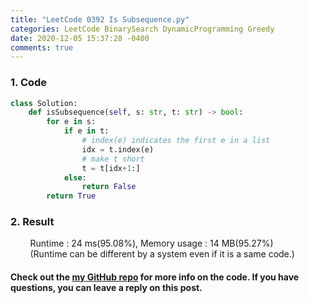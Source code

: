 ```yaml
---
title: "LeetCode 0392 Is Subsequence.py"
categories: LeetCode BinarySearch DynamicProgramming Greedy
date: 2020-12-05 15:37:28 -0400
comments: true
---
```


### 1. Code
```python
class Solution:
    def isSubsequence(self, s: str, t: str) -> bool:
        for e in s:
            if e in t:
                # index(e) indicates the first e in a list
                idx = t.index(e)
                # make t short
                t = t[idx+1:]
            else:
                return False
        return True
```

### 2. Result
&nbsp;&nbsp;&nbsp;&nbsp;&nbsp;&nbsp;&nbsp;&nbsp;Runtime : 24 ms(95.08%), Memory usage : 14 MB(95.27%)  
&nbsp;&nbsp;&nbsp;&nbsp;&nbsp;&nbsp;&nbsp;&nbsp;(Runtime can be different by a system even if it is a same code.)

#### Check out the [my GitHub repo][hyuk-gh] for more info on the code. If you have questions, you can leave a reply on this post.
[hyuk-gh]: https://github.com/dlgur1994/StudyAlgorithms
